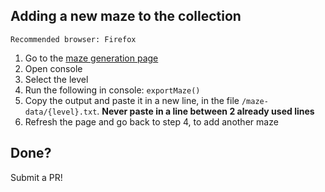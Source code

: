 ## Adding a new maze to the collection
`Recommended browser: Firefox`
 1. Go to the [maze generation page](https://a-maze.jothin.tech/2d)
 2. Open console
 3. Select the level
 4. Run the following in console: `exportMaze()`
 5. Copy the output and paste it in a new line, in the file `/maze-data/{level}.txt`. **Never paste in a line between 2 already used lines**
 6. Refresh the page and go back to step 4, to add another maze

## Done?
 Submit a PR!
